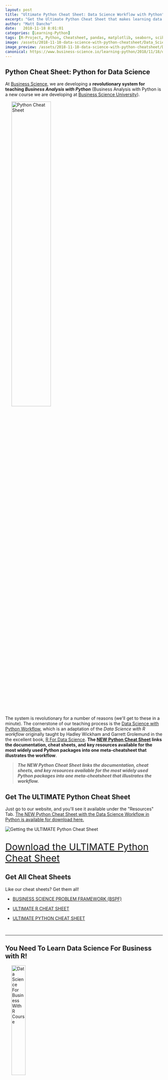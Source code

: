 ```yaml
---
layout: post
title: "Ultimate Python Cheat Sheet: Data Science Workflow with Python"
excerpt: "Get the Ultimate Python Cheat Sheet that makes learning data science with Python quick and efficient."
author: "Matt Dancho"
date:   2018-11-18 8:01:01
categories: [Learning-Python]
tags: [R-Project, Python, Cheatsheet, pandas, matplotlib, seaborn, scikit-learn, Learn-Python]
image: /assets/2018-11-18-data-science-with-python-cheatsheet/Data_Science_With_Python_Workflow.png
image_preview: /assets/2018-11-18-data-science-with-python-cheatsheet/Data_Science_With_Python_Workflow.png
canonical: https://www.business-science.io/learning-python/2018/11/18/data-science-python-cheatsheet.html
---
```


## Python Cheat Sheet: Python for Data Science

At [Business Science](https://www.business-science.io), we are developing a __revolutionary system for teaching _Business Analysis with Python___ (Business Analysis with Python is a new course we are developing at [Business Science University](https://university.business-science.io/)).

<a href="https://www.business-science.io/python-cheatsheet.html"><img src="/assets/2018-11-18-data-science-with-python-cheatsheet/Data_Science_With_Python_Workflow.png" class="img-rounded pull-right" alt="Python Cheat Sheet" style="width:50%;margin-left:20px"/></a>

The system is revolutionary for a number of reasons (we'll get to these in a minute). The cornerstone of our teaching process is the [Data Science with Python Workflow](https://www.business-science.io/python-cheatsheet.html), which is an adaptation of the _Data Science with R workflow_ originally taught by Hadley Wickham and Garrett Grolemund in the the excellent book, [R For Data Science](https://r4ds.had.co.nz/). __The [NEW Python Cheat Sheet](/python-cheatsheet.html) links the documentation, cheat sheets, and key resources available for the most widely used Python packages into one meta-cheatsheet that illustrates the workflow__. 

> ___The NEW Python Cheat Sheet links the documentation, cheat sheets, and key resources available for the most widely used Python packages into one meta-cheatsheet that illustrates the workflow.___


## Get The ULTIMATE Python Cheat Sheet

Just go to our website, and you'll see it available under the "Resources" Tab. [The NEW Python Cheat Sheet with the Data Science Workflow in Python is available for download here.](https://www.business-science.io/python-cheatsheet.html) 

![Getting the ULTIMATE Python Cheat Sheet](/assets/2018-11-18-data-science-with-python-cheatsheet/get_cheatsheet.png)

<p class="text-center" style="font-size:30px"><a href="https://www.business-science.io/python-cheatsheet.html">Download the ULTIMATE Python Cheat Sheet</a></p>


## Get All Cheat Sheets

Like our cheat sheets? Get them all!

- [BUSINESS SCIENCE PROBLEM FRAMEWORK (BSPF)](https://www.business-science.io/bspf.html)

- [ULTIMATE R CHEAT SHEET](https://www.business-science.io/r-cheatsheet.html)

- [ULTIMATE PYTHON CHEAT SHEET](https://www.business-science.io/python-cheatsheet.html)


<br>
<hr>

<h2>You Need To Learn Data Science For Business with R!</h2>

<p><a href="https://university.business-science.io/p/hr201-using-machine-learning-h2o-lime-to-predict-employee-turnover/?coupon_code=DS4B15">
<img src="/img/course_logo_full_DS4B_201_R.png" class="img-rounded pull-right" alt="Data Science For Business With R Course" style="width:30%;margin-left:20px;" />
</a></p>

<p class="text-center" style="font-size:30px">Available Now!</p>

<p><strong>To be efficient as a data scientist, you need to learn R.</strong> Take the course that has <strong>cut data science projects in half</strong> (see <a href="https://youtu.be/yw5CtGTzIw0">this testimonial</a> from a leading data science consultant) and has <strong>progressed data scientists more than anything they have tried before</strong>. Over 10-weeks you learn what it has taken data scientists 10-years to learn:</p>

<ul>
  <li>Our systematic data science for business framework</li>
  <li>R and H2O for Machine Learning</li>
  <li>How to produce Return-On-Investment from data science</li>
  <li>And much more.</li>
</ul>

<p class="text-center" style="font-size:30px;">
<a href="https://university.business-science.io/p/hr201-using-machine-learning-h2o-lime-to-predict-employee-turnover/?coupon_code=DS4B15"><strong>Start Learning Today!</strong></a>
</p>


<br>
<hr>
<br>


## How To Use The Cheat Sheet

The __UTLITMATE Python Cheat Sheet__ is an amazing reference. It contains the primary resources you need for getting up and running with Python for Data Science. Let's take a look.


### The Workflow 

The first thing you will notice is the workflow that is prominently presented. You can see where the various Python Packages are used. 

![Workflow](/assets/2018-11-18-data-science-with-python-cheatsheet/workflow.png)

<p class="date text-center">Python At Each Workflow Step</p>


### Links To Documentation

Here's the beauty of the ULTIMATE Python Cheat Sheet. __With one click, you can easily get to the web documentation for any of the Python packages.__ 

![Documentation](/assets/2018-11-18-data-science-with-python-cheatsheet/documentation.png)

<p class="date text-center">One-Click To Python Documentation</p>

> ___With one click, you can easily get to the web documentation for any of the Python packages.___



### Links To Key Resources

__We didn't stop at documentation and cheat sheets. We also added in important references to get you up to speed quickly.__ 

![Important References](/assets/2018-11-18-data-science-with-python-cheatsheet/reference.png)

<p class="date text-center">One-Click To Important References</p>

> ___We didn't stop at documentation and cheat sheets. We also added in important references to get you up to speed quickly.___



## Learning Python For Business


__Are you interested in learning Python For Business? Then look no further.__

- [Business Science University](https://university.business-science.io/) has the most advanced, technology intensive, and streamlined data science educational system for business on the planet. 

- We are developing a __INTRODUCTORY BUSINESS ANALYSIS COURSE WITH PYTHON (DS4B 101-P)__ that delivers an amazing educational experience for learners that want to apply Python to business analysis.


### Course Launch Date

To be determined - We are hopeful for December 2018 / January 2019. Sign up at [university.business-science.io](https://university.business-science.io/) to get the course launch details once they are available. 



### Why Choose Business Science for Education?

- __Research__: We know [how to learn data science efficiently](https://www.business-science.io/learning-r/2018/03/03/how_to_learn_R_pt1.html) and [what ingredients create high performance data science teams](https://www.business-science.io/business/2018/09/18/data-science-team.html).

- __Business Application over Tools__: We don't teach tools. We teach how to solve business problems using tools. There is a key difference. Our approach __builds knowledge you can apply immediately.__

- __Learn In Weeks What Takes Years__: When you take a [__Business Science University__](https://university.business-science.io) course, you learn everything needed to solve the business project. You learn from __proven frameworks and workflows__. We cut out anything that you don't need to know. This makes our programs the most efficient programs for learning. 

<br>
<hr>

<h2>Learn Data Science For Business with R Today!</h2>

<p><a href="https://university.business-science.io/p/hr201-using-machine-learning-h2o-lime-to-predict-employee-turnover/?coupon_code=DS4B15">
<img src="/img/course_logo_full_DS4B_201_R.png" class="img-rounded pull-right" alt="Data Science For Business With R Course" style="width:30%;margin-left:20px;" />
</a></p>

<p class="text-center" style="font-size:30px">Available Now!</p>

<p><strong>To be efficient as a data scientist, you need to learn R.</strong> Take the course that has <strong>cut data science projects in half</strong> (see <a href="https://youtu.be/yw5CtGTzIw0">this testimonial</a> from a leading data science consultant) and has <strong>progressed data scientists more than anything they have tried before</strong>. Over 10-weeks you learn what it has taken data scientists 10-years to learn:</p>

<ul>
  <li>Our systematic data science for business framework</li>
  <li>R and H2O for Machine Learning</li>
  <li>How to produce Return-On-Investment from data science</li>
  <li>And much more.</li>
</ul>

<p class="text-center" style="font-size:30px;">
<a href="https://university.business-science.io/p/hr201-using-machine-learning-h2o-lime-to-predict-employee-turnover/?coupon_code=DS4B15"><strong>Start Learning Today!</strong></a>
</p>


<br>
<hr>
<br>









